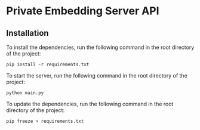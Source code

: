 # Private Embedding Server API

## Installation

To install the dependencies, run the following command in the root directory of the project:

```
pip install -r requirements.txt
```

To start the server, run the following command in the root directory of the project:

```
python main.py
```

To update the dependencies, run the following command in the root directory of the project:

```
pip freeze > requirements.txt
```


